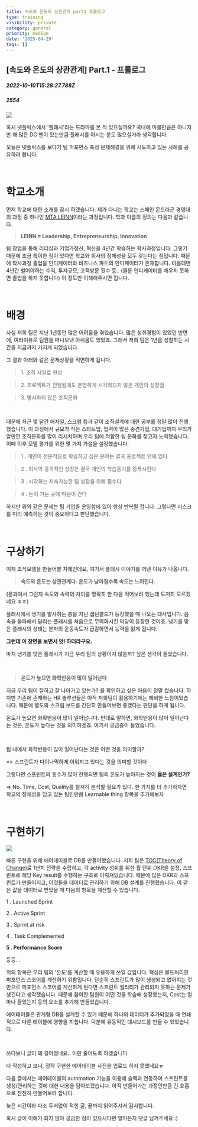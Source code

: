 ```yaml
---
title: 속도와 온도의 상관관계 part1 프롤로그
type: training
visibility: private
category: general
priority: medium
date: '2025-04-29'
tags: []
---
```

## [속도와 온도의 상관관계] Part.1 - 프롤로그
##### 2022-10-10T15:28:27.788Z
##### 2554

<p><img src="https://media.disquiet.io/images/makerlog/70bb0f1846cdcf4fc76fe100fd209e42cd7a4ca84fde672b6b7b236f68add042"></p><p>혹시 넷플릭스에서 '플래시'라는 드라마를 본 적 있으실까요? 국내에 마블만큼은 아니지만 꽤 많은 DC 팬이 있는만큼 플래시를 아시는 분도 많으실거라 생각합니다.</p><p>오늘은 넷플릭스를 보다가 팀 퍼포먼스 측정 문제해결을 위해 시도하고 있는 사례를 공유하려 합니다.</p><p><br></p><h1><strong>학교소개</strong></h1><p>먼저 학교에 대한 소개를 잠시 하겠습니다. 제가 다니는 학교는 스페인 몬드라곤 경영대의 과정 중 하나인 <a href="http://mta-korea.co.kr/leinn.html" rel="noopener noreferrer" target="_blank">MTA LEINN</a>이라는 과정입니다. 학과 이름의 정의는 다음과 같습니다.</p><blockquote><strong>LEINN = Leadership, Entrepreneurship, Innovation</strong></blockquote><p>팀 창업을 통해 리더십과 기업가정신, 혁신을 4년간 학습하는 학사과정입니다. 그렇기 때문에 조금 특이한 점이 있다면 학교와 회사의 정체성을 모두 갖는다는 점입니다. 때문에 학사과정 졸업을 인디케이터와 비즈니스 파트의 인디케이터가 존재합니다. 이를테면 4년간 벌어야하는 수익, 투자규모, 고객방문 횟수 등.. (물론 인디케이터를 채우지 못하면 졸업을 하지 못합니다) 이 정도만 이해해주시면 됩니다.</p><p><br></p><h1><strong>배경</strong></h1><p>사실 저희 팀은 지난 1년동안 많은 어려움을 겪었습니다. 많은 성취경험이 있었던 반면에, 여러이유로 팀원을 떠나보낸 아쉬움도 있었죠. 그래서 저희 팀은 1년을 성찰하는 시간을 지금까지 가지게 되었습니다.</p><p>그 결과 아래와 같은 문제상황을 직면하게 됩니다.</p><blockquote>1. 조직 사일로 현상</blockquote><blockquote>2. 프로젝트가 진행됨에도 분명하게 시각화되지 않은 개인의 성장점</blockquote><blockquote>3. 명시하지 않은 조직문화</blockquote><p><br></p><p>때문에 최근 몇 달간 애자일, 스크럼 등과 같이 조직설계에 대한 공부를 정말 많이 진행했습니다. 이 과정에서 규모가 작은 스타트업, 업력이 많은 중견기업, 대기업까지 우리가 알만한 조직문화를 많이 리서치하며 우리 팀에 적합한 팀 문화를 찾고자 노력했습니다. 이때 이후 모델 평가를 위한 몇 가지 가설을 설정했습니다.</p><blockquote>1 . 개인이 전문적으로 학습하고 싶은 분야는 결국 프로젝트 안에 있다</blockquote><blockquote>2 . 회사의 공격적인 성장은 결국 개인의 학습동기를 증폭시킨다</blockquote><blockquote>3 . 시각화는 지속가능한 팀 성장을 위해 필수다</blockquote><blockquote>4 . 돈이 가는 곳에 마음이 간다</blockquote><p>하지만 위와 같은 문제는 팀 기업을 운영함에 있어 항상 반복될 겁니다. 그렇다면 리스크를 미리 예측하는 것이 중요하다고 판단했습니다.</p><p><br></p><h1><strong>구상하기</strong></h1><p>이제 조직모델을 만들어볼 차례인데요, 여기서 플래시 이야기를 꺼낸 이유가 나옵니다.</p><blockquote><strong>속도와 온도는 상관관계다. 온도가 낮아질수록 속도는 느려진다.</strong></blockquote><p>(문과여서 그런지 속도와 속력의 차이를 명확히 한 다음 적어보려 했는데 도저히 모르겠네요 ㅎㅎ)</p><p>플래시에서 냉기를 발사하는 총을 지닌 캡틴콜드가 등장했을 때 나오는 대사입니다. 음속을 돌파해서 달리는 플래시를 처음으로 무력화시킨 악당이 등장한 것이죠. 냉기를 맞은 플래시의 상태는 분자의 운동속도가 급감하면서 능력을 잃게 됩니다.</p><p><strong>그런데 이 장면을 보면서 앗! 하더라구요. </strong></p><p>마치 냉기를 맞은 플래시가 지금 우리 팀의 상황이지 않을까? 싶은 생각이 들었습니다.</p><p><br></p><blockquote><strong>온도가 높으면 화학반응이 많이 일어난다</strong></blockquote><p>지금 우리 팀이 잘하고 잘 나아가고 있는가? 를 확인하고 싶은 마음이 정말 컸습니다. 하지만 기존에 존재하는 HR 솔루션들은 아직 저희팀이 활용하기에는 헤비한 느낌이었습니다. 때문에 별도의 스크럼 보드를 간단히 만들어보면 좋겠다는 판단을 하게 됩니다.</p><p>온도가 높으면 화확반응이 많이 일어납니다. 반대로 말하면, 화학반응이 많이 일어난다는 것은, 온도가 높다는 것을 의미하겠죠. 여기서 궁금증이 들었습니다.</p><p><br></p><p>팀 내에서 화학반응이 많이 일어난다는 것은 어떤 것을 의미할까?</p><p>=&gt; 스프린트가 다이나믹하게 이뤄지고 있다는 것을 의미할 것이다</p><p>그렇다면 스프린트의 횟수가 많이 진행되면 팀의 온도가 높아지는 것이 <strong>옳은 설계인가?</strong></p><p>=&gt; No. Time, Cost, Quality를 철저히 분석할 필요가 있다. 한 가지를 더 추가하자면 학교의 정체성을 담고 있는 팀인만큼 Learnable thing 항목을 추가해보자</p><p><br></p><h1><strong>구현하기</strong></h1><p><img src="https://media.disquiet.io/images/makerlog/2663e54cabd006bf9bc8c8c4be4740abd0f0ec9546c1d64be87b0e606624ad87"></p><p>빠른 구현을 위해 에어테이블로 DB를 만들어봤습니다. 저희 팀은 <a href="https://unsdg.un.org/sites/default/files/UNDG-UNDAF-Companion-Pieces-7-Theory-of-Change.pdf" rel="noopener noreferrer" target="_blank">TOC(Theory of Change)</a>로 1년치 전략을 수립하고, 각 activity 성취를 위한 월 단위 OKR을 설정, 스프린트로 해당 Key result를 수행하는 구조로 이뤄져있습니다. 때문에 많은 OKR과 스프린트가 만들어지고, 이것들을 데이터로 관리하기 위해 DB 설계를 진행했습니다. 이 같은 값을 데이터로 받았을 때 다음의 항목을 계산할 수 있습니다.</p><p>1 . Launched Sprint</p><p>2 . Active Sprint</p><p>3 . Sprint at risk</p><p>4 . Task Complemented</p><p><strong>5 . Performance Score</strong></p><p>등등...</p><p>위의 항목은 우리 팀의 '온도'를 계산할 때 유용하게 쓰일 값입니다. 핵심은 볼드처리한 퍼포먼스 스코어를 계산하기 위함입니다. 단순히 스프린트가 많이 생성되고 없어지는 것만으로 퍼포먼스 스코어를 계산하게 된다면 스프린트 퀄리티가 관리되지 못하는 문제가 생긴다고 생각했습니다. 때문에 참여한 팀원이 어떤 것을 학습해 성장했는지, Cost는 얼마나 들었는지 등의 요소를 추가해 만들었습니다.</p><p>에어테이블은 관계형 DB를 설계할 수 있기 때문에 하나의 데이터가 추가되었을 때 연쇄적으로 다른 테이블에 영향을 끼칩니다. 덕분에 유동적인 대시보드를 만들 수 있었습니다.</p><p><br></p><p>쓰다보니 글이 꽤 길어졌네요.. 이만 줄이도록 하겠습니다</p><p>다 작성하고 보니, 정작 구현한 에어테이블 사진을 업로드 하지 못했네요ㅠ</p><p>다음 글에서는 에어테이블의 automation 기능을 이용해 슬랙과 연동하여 스프린트를 생성/관리하는 것에 대한 내용을 담아보겠습니다. 아직 만들어가는 과정인만큼 긴 호흡으로 천천히 만들어보려 합니다.</p><p>늦은 시간이라 다소 두서없이 적힌 글, 끝까지 읽어주셔서 감사합니다.</p><p>혹시 글이 이해가 되지 않아 궁금한 점이 있으시다면 얼마든지 댓글 남겨주세요 :)</p>
